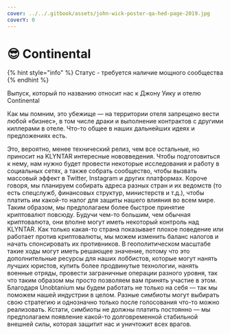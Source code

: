 ```yaml
---
cover: ../../.gitbook/assets/john-wick-poster-qa-hed-page-2019.jpg
coverY: 0
---
```


# 😎 Continental

{% hint style="info" %}
Статус - требуется наличие мощного сообщества
{% endhint %}

Выпуск, который по названию относит нас к Джону Уику и отелю Continental

Как мы помним, это убежище — на территории отеля запрещено вести любой «бизнес», в том числе драки и выполнение контрактов с другими киллерами в отеле. Что-то общее в наших дальнейших идеях и предложениях есть.

Это, вероятно, менее технический релиз, чем все остальные, но приносит на KLYNTAR интересные нововведения. Чтобы подготовиться к нему, нам нужно будет провести некоторые исследования и работу в социальных сетях, а также собрать сообщество, чтобы вызвать массовый эффект в Twitter, Instagram и других платформах. Короче говоря, мы планируем собирать адреса разных стран и их ведомств (то есть спецслужб, финансовых структур, министерств и т.д.), чтобы платить им какой-то налог для защиты нашего влияния во всем мире. Таким образом, мы предполагаем более быстрое принятие криптовалют повсюду. Будучи чем-то большим, чем обычная криптовалюта, они вполне могут иметь некоторый контроль над KLYNTAR. Как только какая-то страна показывает плохое поведение или работает против криптовалюты, мы можем изменить баланс налогов и начать спонсировать их противников. В геополитическом масштабе такие ходы могут иметь решающее значение, потому что это дополнительные ресурсы для наших лоббистов, которые могут нанять лучших юристов, купить более продвинутые технологии, нанять военные отряды, провести заграничные операции разного уровня, так что таким образом мы просто позволяем вам принять участие в этом. Благодаря Unobtanium мы будем работать не только на себя — так мы поможем нашей индустрии в целом. Разные симбиоты могут выбирать свою стратегию и однозначно только после голосования что-то можно реализовать. Кстати, симбиоты не должны платить постоянно — мы предполагаем появление какой-то долговременной стабильной внешней силы, которая защитит нас и уничтожит всех врагов.

